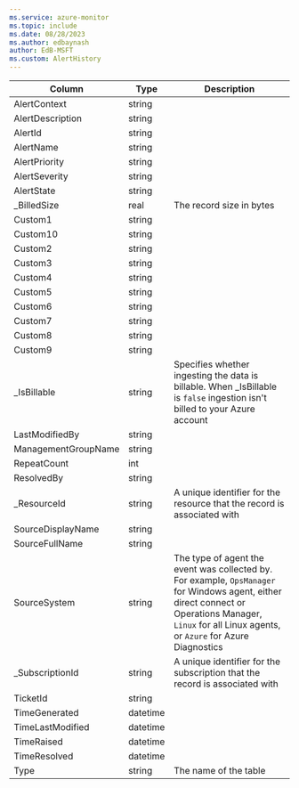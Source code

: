 ```yaml
---
ms.service: azure-monitor
ms.topic: include
ms.date: 08/28/2023
ms.author: edbaynash
author: EdB-MSFT
ms.custom: AlertHistory
---
```



| Column | Type | Description |
|---|---|---|
| AlertContext | string |   |
| AlertDescription | string |   |
| AlertId | string |   |
| AlertName | string |   |
| AlertPriority | string |   |
| AlertSeverity | string |   |
| AlertState | string |   |
| _BilledSize | real | The record size in bytes |
| Custom1 | string |   |
| Custom10 | string |   |
| Custom2 | string |   |
| Custom3 | string |   |
| Custom4 | string |   |
| Custom5 | string |   |
| Custom6 | string |   |
| Custom7 | string |   |
| Custom8 | string |   |
| Custom9 | string |   |
| _IsBillable | string | Specifies whether ingesting the data is billable. When _IsBillable is `false` ingestion isn't billed to your Azure account |
| LastModifiedBy | string |   |
| ManagementGroupName | string |   |
| RepeatCount | int |   |
| ResolvedBy | string |   |
| _ResourceId | string | A unique identifier for the resource that the record is associated with |
| SourceDisplayName | string |   |
| SourceFullName | string |   |
| SourceSystem | string | The type of agent the event was collected by. For example, `OpsManager` for Windows agent, either direct connect or Operations Manager, `Linux` for all Linux agents, or `Azure` for Azure Diagnostics |
| _SubscriptionId | string | A unique identifier for the subscription that the record is associated with |
| TicketId | string |   |
| TimeGenerated | datetime |   |
| TimeLastModified | datetime |   |
| TimeRaised | datetime |   |
| TimeResolved | datetime |   |
| Type | string | The name of the table |
